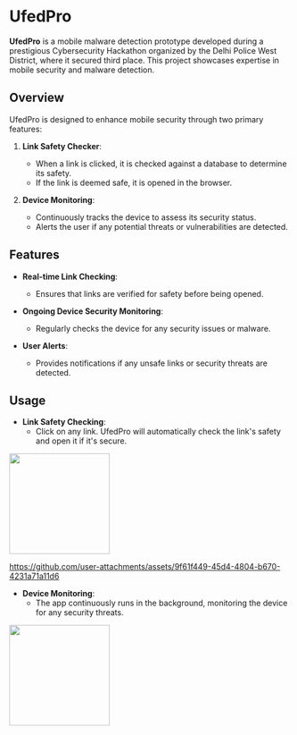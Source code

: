 # UfedPro

**UfedPro** is a mobile malware detection prototype developed during a prestigious Cybersecurity Hackathon organized by the Delhi Police West District, where it secured third place. This project showcases expertise in mobile security and malware detection.

## Overview

UfedPro is designed to enhance mobile security through two primary features:

1. **Link Safety Checker**: 
   - When a link is clicked, it is checked against a database to determine its safety. 
   - If the link is deemed safe, it is opened in the browser. 

2. **Device Monitoring**: 
   - Continuously tracks the device to assess its security status.
   - Alerts the user if any potential threats or vulnerabilities are detected.

## Features

- **Real-time Link Checking**: 
   - Ensures that links are verified for safety before being opened.
   
- **Ongoing Device Security Monitoring**: 
   - Regularly checks the device for any security issues or malware.
   
- **User Alerts**: 
   - Provides notifications if any unsafe links or security threats are detected.

## Usage

- **Link Safety Checking**:
  - Click on any link. UfedPro will automatically check the link's safety and open it if it's secure.

<img src="https://github.com/user-attachments/assets/b854d3ae-5d55-4c11-8ecd-9e3f9ae54961" width="180"/>

https://github.com/user-attachments/assets/9f61f449-45d4-4804-b670-4231a71a11d6

- **Device Monitoring**:
  - The app continuously runs in the background, monitoring the device for any security threats.
 
<img src="https://github.com/user-attachments/assets/f9b20a44-bd95-4088-aa7b-7718e1435360" width="180"/>


